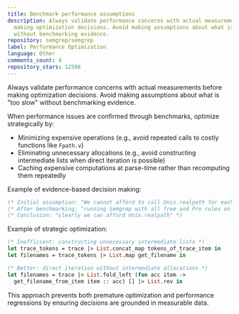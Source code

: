 ```yaml
---
title: Benchmark performance assumptions
description: Always validate performance concerns with actual measurements before
  making optimization decisions. Avoid making assumptions about what is "too slow"
  without benchmarking evidence.
repository: semgrep/semgrep
label: Performance Optimization
language: Other
comments_count: 4
repository_stars: 12598
---
```


Always validate performance concerns with actual measurements before making optimization decisions. Avoid making assumptions about what is "too slow" without benchmarking evidence.

When performance issues are confirmed through benchmarks, optimize strategically by:
- Minimizing expensive operations (e.g., avoid repeated calls to costly functions like `Fpath.v`)
- Eliminating unnecessary allocations (e.g., avoid constructing intermediate lists when direct iteration is possible)
- Caching expensive computations at parse-time rather than recomputing them repeatedly

Example of evidence-based decision making:
```ocaml
(* Initial assumption: "We cannot afford to call Unix.realpath for each path because it's too slow" *)
(* After benchmarking: "running Semgrep with all free and Pro rules on 38 repos, and seeing no difference in perf wrt baseline" *)
(* Conclusion: "clearly we can afford Unix.realpath" *)
```

Example of strategic optimization:
```ocaml
(* Inefficient: constructing unnecessary intermediate lists *)
let trace_tokens = trace |> List.concat_map tokens_of_trace_item in
let filenames = trace_tokens |> List.map get_filename in

(* Better: direct iteration without intermediate allocations *)
let filenames = trace |> List.fold_left (fun acc item -> 
  get_filename_from_item item :: acc) [] |> List.rev in
```

This approach prevents both premature optimization and performance regressions by ensuring decisions are grounded in measurable data.